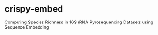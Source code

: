 crispy-embed
============

Computing Species Richness in 16S rRNA Pyrosequencing Datasets using Sequence Embedding
